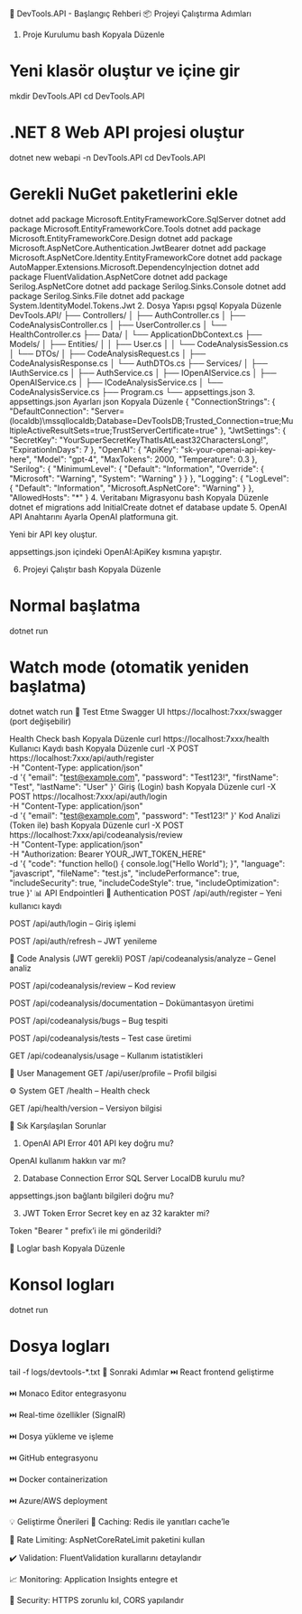 🚀 DevTools.API - Başlangıç Rehberi
📦 Projeyi Çalıştırma Adımları
1. Proje Kurulumu
bash
Kopyala
Düzenle
# Yeni klasör oluştur ve içine gir
mkdir DevTools.API
cd DevTools.API

# .NET 8 Web API projesi oluştur
dotnet new webapi -n DevTools.API
cd DevTools.API

# Gerekli NuGet paketlerini ekle
dotnet add package Microsoft.EntityFrameworkCore.SqlServer
dotnet add package Microsoft.EntityFrameworkCore.Tools
dotnet add package Microsoft.EntityFrameworkCore.Design
dotnet add package Microsoft.AspNetCore.Authentication.JwtBearer
dotnet add package Microsoft.AspNetCore.Identity.EntityFrameworkCore
dotnet add package AutoMapper.Extensions.Microsoft.DependencyInjection
dotnet add package FluentValidation.AspNetCore
dotnet add package Serilog.AspNetCore
dotnet add package Serilog.Sinks.Console
dotnet add package Serilog.Sinks.File
dotnet add package System.IdentityModel.Tokens.Jwt
2. Dosya Yapısı
pgsql
Kopyala
Düzenle
DevTools.API/
├── Controllers/
│   ├── AuthController.cs
│   ├── CodeAnalysisController.cs
│   ├── UserController.cs
│   └── HealthController.cs
├── Data/
│   └── ApplicationDbContext.cs
├── Models/
│   ├── Entities/
│   │   ├── User.cs
│   │   └── CodeAnalysisSession.cs
│   └── DTOs/
│       ├── CodeAnalysisRequest.cs
│       ├── CodeAnalysisResponse.cs
│       └── AuthDTOs.cs
├── Services/
│   ├── IAuthService.cs
│   ├── AuthService.cs
│   ├── IOpenAIService.cs
│   ├── OpenAIService.cs
│   ├── ICodeAnalysisService.cs
│   └── CodeAnalysisService.cs
├── Program.cs
└── appsettings.json
3. appsettings.json Ayarları
json
Kopyala
Düzenle
{
  "ConnectionStrings": {
    "DefaultConnection": "Server=(localdb)\\mssqllocaldb;Database=DevToolsDB;Trusted_Connection=true;MultipleActiveResultSets=true;TrustServerCertificate=true"
  },
  "JwtSettings": {
    "SecretKey": "YourSuperSecretKeyThatIsAtLeast32CharactersLong!",
    "ExpirationInDays": 7
  },
  "OpenAI": {
    "ApiKey": "sk-your-openai-api-key-here",
    "Model": "gpt-4",
    "MaxTokens": 2000,
    "Temperature": 0.3
  },
  "Serilog": {
    "MinimumLevel": {
      "Default": "Information",
      "Override": {
        "Microsoft": "Warning",
        "System": "Warning"
      }
    }
  },
  "Logging": {
    "LogLevel": {
      "Default": "Information",
      "Microsoft.AspNetCore": "Warning"
    }
  },
  "AllowedHosts": "*"
}
4. Veritabanı Migrasyonu
bash
Kopyala
Düzenle
dotnet ef migrations add InitialCreate
dotnet ef database update
5. OpenAI API Anahtarını Ayarla
OpenAI platformuna git.

Yeni bir API key oluştur.

appsettings.json içindeki OpenAI:ApiKey kısmına yapıştır.

6. Projeyi Çalıştır
bash
Kopyala
Düzenle
# Normal başlatma
dotnet run

# Watch mode (otomatik yeniden başlatma)
dotnet watch run
🔧 Test Etme
Swagger UI
https://localhost:7xxx/swagger (port değişebilir)

Health Check
bash
Kopyala
Düzenle
curl https://localhost:7xxx/health
Kullanıcı Kaydı
bash
Kopyala
Düzenle
curl -X POST https://localhost:7xxx/api/auth/register \
  -H "Content-Type: application/json" \
  -d '{
    "email": "test@example.com",
    "password": "Test123!",
    "firstName": "Test",
    "lastName": "User"
  }'
Giriş (Login)
bash
Kopyala
Düzenle
curl -X POST https://localhost:7xxx/api/auth/login \
  -H "Content-Type: application/json" \
  -d '{
    "email": "test@example.com",
    "password": "Test123!"
  }'
Kod Analizi (Token ile)
bash
Kopyala
Düzenle
curl -X POST https://localhost:7xxx/api/codeanalysis/review \
  -H "Content-Type: application/json" \
  -H "Authorization: Bearer YOUR_JWT_TOKEN_HERE" \
  -d '{
    "code": "function hello() { console.log(\"Hello World\"); }",
    "language": "javascript",
    "fileName": "test.js",
    "includePerformance": true,
    "includeSecurity": true,
    "includeCodeStyle": true,
    "includeOptimization": true
  }'
📊 API Endpointleri
🔐 Authentication
POST /api/auth/register – Yeni kullanıcı kaydı

POST /api/auth/login – Giriş işlemi

POST /api/auth/refresh – JWT yenileme

🧠 Code Analysis (JWT gerekli)
POST /api/codeanalysis/analyze – Genel analiz

POST /api/codeanalysis/review – Kod review

POST /api/codeanalysis/documentation – Dokümantasyon üretimi

POST /api/codeanalysis/bugs – Bug tespiti

POST /api/codeanalysis/tests – Test case üretimi

GET /api/codeanalysis/usage – Kullanım istatistikleri

👤 User Management
GET /api/user/profile – Profil bilgisi

⚙️ System
GET /health – Health check

GET /api/health/version – Versiyon bilgisi

🐛 Sık Karşılaşılan Sorunlar
1. OpenAI API Error 401
API key doğru mu?

OpenAI kullanım hakkın var mı?

2. Database Connection Error
SQL Server LocalDB kurulu mu?

appsettings.json bağlantı bilgileri doğru mu?

3. JWT Token Error
Secret key en az 32 karakter mi?

Token "Bearer " prefix’i ile mi gönderildi?

📄 Loglar
bash
Kopyala
Düzenle
# Konsol logları
dotnet run

# Dosya logları
tail -f logs/devtools-*.txt
🔄 Sonraki Adımlar
⏭️ React frontend geliştirme

⏭️ Monaco Editor entegrasyonu

⏭️ Real-time özellikler (SignalR)

⏭️ Dosya yükleme ve işleme

⏭️ GitHub entegrasyonu

⏭️ Docker containerization

⏭️ Azure/AWS deployment

💡 Geliştirme Önerileri
🔁 Caching: Redis ile yanıtları cache’le

🧱 Rate Limiting: AspNetCoreRateLimit paketini kullan

✔️ Validation: FluentValidation kurallarını detaylandır

📈 Monitoring: Application Insights entegre et

🔐 Security: HTTPS zorunlu kıl, CORS yapılandır
